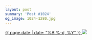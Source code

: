 ```yaml
---
layout: post
summary: 'Post #1024'
og_image: 1024-1280.jpg
---
```


<p>
 <time>
  <a href="/1024">
   {{ page.date | date: "%B %-d, %Y" }}
  </a>
 </time>
 <a href="/1024">
  <img sizes="(min-width: 700px) 50vw, calc(100vw - 2rem)" src="{{ site.assets_url }}/1024-640.jpg" srcset="{{ site.assets_url }}/1024-320.jpg 320w, {{ site.assets_url }}/1024-640.jpg 640w, {{ site.assets_url }}/1024-960.jpg 960w, {{ site.assets_url }}/1024-1280.jpg 1280w"/>
 </a>
</p>

